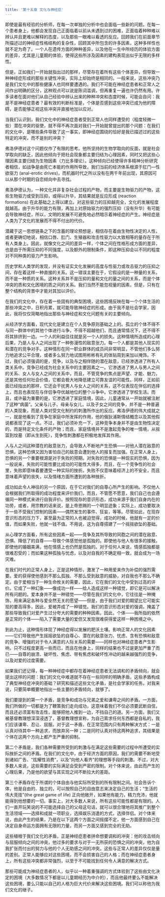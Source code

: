 ```yaml
---
title: '第十五章 文化与神经症'
---
```


即使是最有经验的分析师，在每一次单独的分析中也会面临一些新的问题。在每一个患者身上，他都会发现自己正面临着以前从未遇到过的困难，正面临着种种难以辨认并且更难以解释的态度，以及那些一眼难以看透的反应。回顾我们在前面章节所描述过的神经症性格结构的复杂性，回顾其中所包含的许多因素，这种多样性也就不足为奇了。一个人在遗传方面的种种差异，以及他在一生中所经历的体验方面的差异，尤其是儿童期的体验，使得这些所涉及因素的建构表现出似乎无限的多样性。

但是，正如我们一开始就指出过的那样，尽管存在着所有这些个体差异，但导致一种神经症形成的那些关键性冲突，实际上却始终是相同的。一般来说，这些冲突乃是我们文化中的那些健康人也同样要遭遇的。我们不可能在神经症患者和正常人之间作出明确的区分，这种观点可以说是陈词滥调，但再重复一遍也许仍然有用。许多读者在面对他们从自己经验中辨认出来的种种冲突和态度时候，可能会自问：我是不是神经症患者？最有效的判断标准是，个体是否感到这些冲突已成为他的障碍，是否能够正视这些冲突并直接地加以应对。

当我们认识到，我们文化中的神经症患者受到正常人也同样遭受的（程度轻微一些）潜在冲突的驱使，就不得不再次面对我们一开始就曾提出的那个问题：在我们的文化中，是哪些条件导致了这一事实，即神经症围绕的恰好是我已描述过的这些特定的冲突，而不是别的冲突？

弗洛伊德对这个问题仅作了有限的思考。他所坚持的生物学取向的反面，就是社会学取向的缺乏，因此他倾向于把社会现象都主要归结为心理因素，同时又把这些心理因素主要归结为生物因素（力比多理论）。这种倾向已经使得许多精神分析研究者相信，如战争是由死亡本能的作用所导致，我们当前的经济体系根源于肛门—性欲驱力 (anal-erotic drives)，而机器时代之所以没有在两千年前出现，其原因可以从那个时期的自恋倾向中去寻找。

弗洛伊德认为，一种文化并非复杂社会过程的产物，而主要是生物驱力的产物，这些生物驱力或受到压抑，或得以升华，其结果就是反应形成 (reaction formations) 在此基础之上得以建立。对这些驱力的压抑越完全，文化的发展程度就越高。由于升华的能力有限，再加上对原始驱力的强烈压抑（没有升华）有可能会导致神经症，所以，文明的发展不可避免地必然暗示着神经症的产生。神经症是人类为了文化的发展而不得不付出的代价。

潜藏于这一思想链条之下的含蓄的理论预想是，相信存在着由生物性决定的人性，或者更确切地说，相信口唇、肛门、生殖器和攻击性驱力以大致相等的量存在于所有人类身上。因此，就像文化之间的差异一样，个体之间在性格形成方面的差异，也是由于所需压抑的不同强度，以及额外的限制条件，即这种压抑会以不同的程度对不同种类的驱力产生影响。

历史学和人类学的发现，并没有证实文化发展的高度与性驱力或攻击驱力的压抑之间，存在着这样一种直接的关系。这一错误主要在于，它假设的是一种量的关系，而不是一种质的关系。这种关系并不是压抑的量和文化的量之间的关系，而是个体冲突的质和文化困境的质之间的关系。我们当然不能忽视量的因素，但是，只有在整个结构的背景中才能对其加以评价。

在我们的文化中，存在着一些固有的典型困境，这些困境反映在每一个个体生活的那些冲突之中，日积月累，就可能导致神经症的形成。由于我不是社会学家，因此，我将仅仅简略地指出那些与神经症和文化问题有关的主要倾向。

从经济学方面看，现代文化是建立在个人竞争原则基础之上的。孤立的个体不得不与同一群体中的其他个体进行斗争，不得不超越他们，而且通常情况下，还不得不将其排挤到一边。一个人的利益往往就是另一个人的损失。这种情境所造成的心理后果，乃是人与人之间出现了一种弥漫性的敌意张力。每一个人都是其他人现实的和潜在的竞争对手。这种情形在同一职业群体的成员间非常明显，不管他们多么努力地追求公平合理，或者多么努力地试图用彬彬有礼的体贴周到来加以掩饰。不过，我们必须强调的是，竞争，以及与之相伴随的潜在敌意，已经渗透进了所有人类关系中。竞争已经成为社会关系中的主要因素之一。它渗透进了男人与男人之间的关系、女人与女人之间的关系中，而且，不管竞争的焦点是声望、才能、魅力，还是其他任何社会价值，它都会极大地降低建立可靠友谊的可能性。同样，正如前面已经指出的那样，它还会干扰男人与女人之间的关系，这不仅表现在伴侣的选择上，而且也表现在与伴侣争夺优越地位的整个斗争中。它渗透进了学校生活。而且，或许最为重要的是，它渗透进了家庭情境，因此，儿童通常从一开始就被注射了这种“病菌”。父亲与儿子、母亲与女儿，以及子女之间的竞争，并不是一种普遍的人类现象，而是人类对受文化制约的刺激所作出的反应。弗洛伊德的伟大成就之一，就是他看到了竞争在家庭中所发挥的作用，他的俄狄浦斯情结概念以及其他假说都表现了这一点。不过，我们必须补充一下，这种竞争本身并不是由生物性决定的，而是特定文化条件的产物；而且，家庭情境并不是激起竞争的唯一情境，从摇篮到坟墓（即从生到死），竞争性刺激都在积极地发挥其作用。

人与人之间这种潜在的敌意张力，会导致人不断地产生恐惧——对他人潜在敌意的恐惧，这种恐惧又因为害怕自己的敌意会遭到他人的报复而加强。在正常人身上，恐惧的另一个重要根源是对于失败的预期。对失败的恐惧是一种现实的恐惧，因为一般说来，失败的可能性要比成功的可能性大得多，而且，在一个竞争性的社会里，失败即意味着要遭受一种实际的挫折。失败不仅意味着经济上的不安全，而且意味着声望的丧失，以及情绪方面所遭到的各种挫折。

成功如此令人神往的另一个原因，在于它对我们的自尊心所产生的影响。不仅他人会根据我们所取得的成功程度来评价我们，而且，不管愿不愿意，我们自己也会遵循同一种模式来进行自我评价。按照现存的意识形态，成功来源于我们自身内在的功劳，或者，用宗教的话来说，是上帝恩赐的一个明显迹象；实际上，成功要取决于一些不受我们控制的因素——偶然发生的事件、狂妄，等等。尽管如此，在现存意识形态的压力下，甚至最为正常的人也被迫觉得，成功的时候，他就有一定的价值，而如果失败，他就一钱不值。不用说，这为自尊搭建了一个摇摇欲坠的基础。

从心理学方面看，所有这些因素一起——竞争及其所导致的同胞之间的潜在敌意、恐惧、降低了的自尊——导致个体感觉他是孤独的。即使他与他人有很多的接触，即使他的婚姻美满，他在情感上也仍然是孤独的。对于任何人来说，情感孤独都是很难忍受的；而如果这种孤独与忧虑，以及对自我的不确定相一致，就会成为一场灾难。

在我们时代的正常人身上，正是这种情形，激发了一种用爱来作为补偿的强烈需要。爱的获得使他感到不那么孤独、不那么受到敌意的威胁，对自我也不那么不确定。由于爱相当于一种生命攸关的需要，因此，它在我们的文化中受到过高的评价。它成了一种幻象——像成功一样——给人造成这样一种错觉，即它是可以解决所有问题的。爱本身并不是一种错觉——尽管在我们的文化中，它往往是一种掩饰，用来满足各种与爱全然无关的愿望——但是，由于我们对爱的期望比它可能实现的要高得多，因此，爱被弄成了一种错觉。我们的意识形态对爱的强调，掩盖了那些导致我们对爱产生过分夸大的需要的种种因素。因此，个体——我所指的依然是正常的个体——陷入了需要大量的爱但又发现很难获得爱这样一种困境之中。

到此为止，这种情形体现了神经症得以发展的肥沃土壤。影响正常人的文化因素——它们导致他产生摇摇欲坠的自尊心、潜在的敌意张力、忧虑、含有恐惧和敌意的竞争、增强的对于令人满意的人际关系的需要——同样也对神经症患者产生影响，只不过程度更高一些而已，而且在他身上，同样的结果也不过是更加严重了而已——自尊的崩溃、破坏性、焦虑、带有焦虑和破坏性冲动的越来越强烈的竞争，以及对爱的过度需要。

如果我们还记得，每一种神经症中都存在着神经症患者无法调和的矛盾倾向，就会提出这样的问题：我们的文化中难道就不存在一些同样的明确矛盾，这些矛盾构成了典型神经症冲突的基础？研究和描述这些文化矛盾，是社会学家的任务。对我来说，只要简单概要地指出一些主要的矛盾倾向，就够了。

我们要提到的第一个矛盾，是竞争和成功与兄弟之爱和谦卑之间的矛盾。一方面，我们所做的一切都是为了鞭策我们走向成功，这意味着我们不仅必须要武断自信，而且还必须富有攻击性，能够把他人推到一边，不挡自己的道。另一方面，我们又被基督教理想深深浸透了，基督教理想宣称，为自己索求任何东西都是自私的，我们应该谦卑、忍让、屈服。对于这一矛盾，在正常范围内只有两种解决方式：一是认真对待其中一种追求，而放弃另一种；二是同时认真对待这两种追求，其结果是个体在这两个方向上都产生严重的抑制。

第二个矛盾是，我们各种需要所受到的刺激与在满足这些需要的过程中所遭受的实际挫折之间的矛盾。在我们的文化中，由于经济方面的原因，我们的需要不断地受到诸如广告、“炫耀性消费”，以及“向他人看齐”的理想等手段的刺激。不过，对大多数人来说，这些需要的实际满足会受到严密的限制。对个体来说，由此而产生的心理后果，乃是他的欲望与其实现之间不断拉大的差距。

第三个矛盾存在于所谓的个体自由与他实际所受到的所有限制之间。社会告诉个体，他是自由的、独立的，可以按照自己的自由意志来决定自己的生活；“生活的伟大竞技”(the great game of life) 正向他敞开，如果他有能力，精力充沛，他就能得到他想要的一切。事实上，对大多数人来说，所有这些可能性都是有限的。人们一直开玩笑说的不可能选择自己的父母这句话，就可以很合理地将其推广到整个生活领域——选择和成就一项职业，选择娱乐消遣的方式，选择伴侣。对个体来说，由此产生的结果，乃是在以下这两个方面之间摇摆不定，他一方面感到自己在决定自身命运方面拥有无限的力量，而另一方面又感到完全的无助。

这些植根于我们文化的矛盾，正是神经症患者拼命想要调和的冲突：他的攻击倾向与屈服倾向之间的冲突，他过多的要求与对于一无所获的恐惧之间的冲突，他为自我扩张而付出的努力与他的个人无助感之间的冲突。这些与正常人的差异仅仅是量的差别。正常人能够应对这些困境，而不会损害自己的人格；而在神经症患者身上，所有这些冲突都非常强烈，以至于不可能找到任何令人满意的解决方式。

那些可能成为神经症患者的人，似乎以一种着重强调的方式体验到了这些由文化决定的困境（大多数情况下都是以儿童期经历为中介的），而且他最终要么不能解决这些困境，要么只能以自己的人格为巨大代价来解决这些困境。我们可以称他为我们文化的继子。
